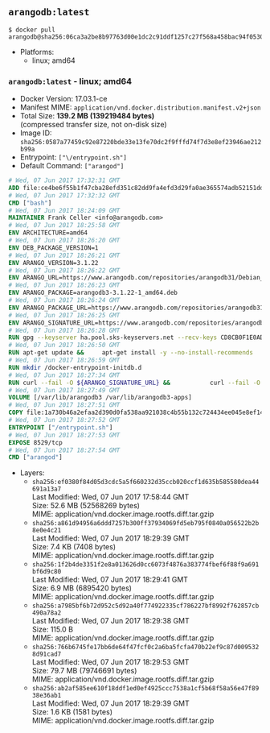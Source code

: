 ## `arangodb:latest`

```console
$ docker pull arangodb@sha256:06ca3a2be8b97763d00e1dc2c91ddf1257c27f568a458bac94f05304f58ea06f
```

-	Platforms:
	-	linux; amd64

### `arangodb:latest` - linux; amd64

-	Docker Version: 17.03.1-ce
-	Manifest MIME: `application/vnd.docker.distribution.manifest.v2+json`
-	Total Size: **139.2 MB (139219484 bytes)**  
	(compressed transfer size, not on-disk size)
-	Image ID: `sha256:0587a77459c92e87220bde33e13fe70dc2f9fffd74f7d3e8ef23946ae212b99a`
-	Entrypoint: `["\/entrypoint.sh"]`
-	Default Command: `["arangod"]`

```dockerfile
# Wed, 07 Jun 2017 17:32:31 GMT
ADD file:ce4be6f55b1f47cba28efd351c82dd9fa4efd3d29fa0ae365574adb52151dda1 in / 
# Wed, 07 Jun 2017 17:32:32 GMT
CMD ["bash"]
# Wed, 07 Jun 2017 18:24:09 GMT
MAINTAINER Frank Celler <info@arangodb.com>
# Wed, 07 Jun 2017 18:25:58 GMT
ENV ARCHITECTURE=amd64
# Wed, 07 Jun 2017 18:26:20 GMT
ENV DEB_PACKAGE_VERSION=1
# Wed, 07 Jun 2017 18:26:21 GMT
ENV ARANGO_VERSION=3.1.22
# Wed, 07 Jun 2017 18:26:22 GMT
ENV ARANGO_URL=https://www.arangodb.com/repositories/arangodb31/Debian_8.0
# Wed, 07 Jun 2017 18:26:23 GMT
ENV ARANGO_PACKAGE=arangodb3-3.1.22-1_amd64.deb
# Wed, 07 Jun 2017 18:26:24 GMT
ENV ARANGO_PACKAGE_URL=https://www.arangodb.com/repositories/arangodb31/Debian_8.0/amd64/arangodb3-3.1.22-1_amd64.deb
# Wed, 07 Jun 2017 18:26:25 GMT
ENV ARANGO_SIGNATURE_URL=https://www.arangodb.com/repositories/arangodb31/Debian_8.0/amd64/arangodb3-3.1.22-1_amd64.deb.asc
# Wed, 07 Jun 2017 18:26:28 GMT
RUN gpg --keyserver ha.pool.sks-keyservers.net --recv-keys CD8CB0F1E0AD5B52E93F41E7EA93F5E56E751E9B
# Wed, 07 Jun 2017 18:26:50 GMT
RUN apt-get update &&     apt-get install -y --no-install-recommends         libjemalloc1 	libsnappy1         ca-certificates         pwgen         curl     &&     rm -rf /var/lib/apt/lists/*
# Wed, 07 Jun 2017 18:26:59 GMT
RUN mkdir /docker-entrypoint-initdb.d
# Wed, 07 Jun 2017 18:27:34 GMT
RUN curl --fail -O ${ARANGO_SIGNATURE_URL} &&           curl --fail -O ${ARANGO_PACKAGE_URL} &&             gpg --verify ${ARANGO_PACKAGE}.asc &&     (echo arangodb3 arangodb3/password password test | debconf-set-selections) &&     (echo arangodb3 arangodb3/password_again password test | debconf-set-selections) &&     DEBIAN_FRONTEND="noninteractive" dpkg -i ${ARANGO_PACKAGE} &&     rm -rf /var/lib/arangodb3/* &&     sed -ri         -e 's!127\.0\.0\.1!0.0.0.0!g'         -e 's!^(file\s*=).*!\1 -!'         -e 's!^#\s*uid\s*=.*!uid = arangodb!'         -e 's!^#\s*gid\s*=.*!gid = arangodb!'         /etc/arangodb3/arangod.conf     &&     rm -f ${ARANGO_PACKAGE}*
# Wed, 07 Jun 2017 18:27:49 GMT
VOLUME [/var/lib/arangodb3 /var/lib/arangodb3-apps]
# Wed, 07 Jun 2017 18:27:51 GMT
COPY file:1a730b46a2efaa2d390d0fa538aa921038c4b55b132c724434ee045e8ef14ed3 in /entrypoint.sh 
# Wed, 07 Jun 2017 18:27:52 GMT
ENTRYPOINT ["/entrypoint.sh"]
# Wed, 07 Jun 2017 18:27:53 GMT
EXPOSE 8529/tcp
# Wed, 07 Jun 2017 18:27:54 GMT
CMD ["arangod"]
```

-	Layers:
	-	`sha256:ef0380f84d05d3cdc5a5f660232d35ccb020ccf1d635b585580dea44691a13a7`  
		Last Modified: Wed, 07 Jun 2017 17:58:44 GMT  
		Size: 52.6 MB (52568269 bytes)  
		MIME: application/vnd.docker.image.rootfs.diff.tar.gzip
	-	`sha256:a861d94956a6ddd7257b300ff37934069fd5eb795f0840a056522b2b8e0e4c21`  
		Last Modified: Wed, 07 Jun 2017 18:29:39 GMT  
		Size: 7.4 KB (7408 bytes)  
		MIME: application/vnd.docker.image.rootfs.diff.tar.gzip
	-	`sha256:1f2b4de3351f2e8a013626d0cc6073f4876a383774fbef6f88f9a691bf6d9c80`  
		Last Modified: Wed, 07 Jun 2017 18:29:41 GMT  
		Size: 6.9 MB (6895420 bytes)  
		MIME: application/vnd.docker.image.rootfs.diff.tar.gzip
	-	`sha256:a7985bf6b72d952c5d92a40f774922335cf786227bf8992f762857cb490a78a2`  
		Last Modified: Wed, 07 Jun 2017 18:29:38 GMT  
		Size: 115.0 B  
		MIME: application/vnd.docker.image.rootfs.diff.tar.gzip
	-	`sha256:766b6745fe17bb6de64f47fcf0c2a6ba5fcfa470b22ef9c87d0095328d91cad7`  
		Last Modified: Wed, 07 Jun 2017 18:29:53 GMT  
		Size: 79.7 MB (79746691 bytes)  
		MIME: application/vnd.docker.image.rootfs.diff.tar.gzip
	-	`sha256:ab2af585ee610f18ddf1ed0ef4925ccc7538a1cf5b68f58a56e47f8938e36ab1`  
		Last Modified: Wed, 07 Jun 2017 18:29:39 GMT  
		Size: 1.6 KB (1581 bytes)  
		MIME: application/vnd.docker.image.rootfs.diff.tar.gzip
